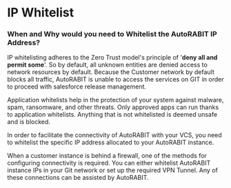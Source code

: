 # IP Whitelist

### When and Why would you need to Whitelist the AutoRABIT IP Address? <a href="#when-and-why-would-you-need-to-whitelist-the-autorabit-ip-address" id="when-and-why-would-you-need-to-whitelist-the-autorabit-ip-address"></a>

IP whitelisting adheres to the Zero Trust model's principle of '**deny all and permit some**'. So by default, all unknown entities are denied access to network resources by default. Because the Customer network by default blocks all traffic, AutoRABIT is unable to access the services on GIT in order to proceed with salesforce release management.

Application whitelists help in the protection of your system against malware, spam, ransomware, and other threats. Only approved apps can run thanks to application whitelists. Anything that is not whitelisted is deemed unsafe and is blocked.

In order to facilitate the connectivity of AutoRABIT with your VCS, you need to whitelist the specific IP address allocated to your AutoRABIT instance.

When a customer instance is behind a firewall, one of the methods for configuring connectivity is required. You can either whitelist AutoRABIT instance IPs in your Git network or set up the required VPN Tunnel. Any of these connections can be assisted by AutoRABIT.
